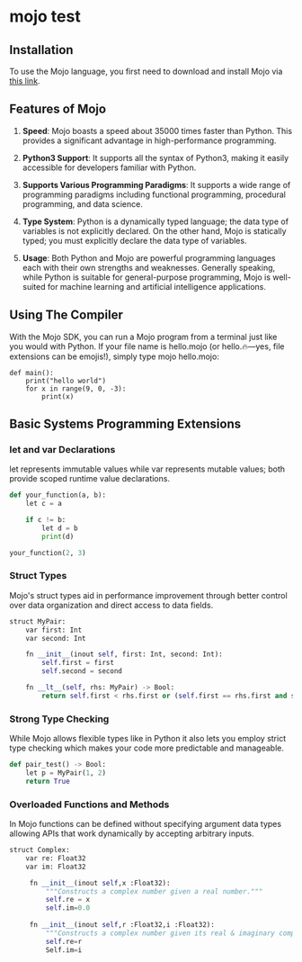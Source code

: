 # mojo test 

## Installation

To use the Mojo language, you first need to download and install Mojo via [this link](https://developer.modular.com/download).

## Features of Mojo

1. **Speed**: Mojo boasts a speed about 35000 times faster than Python. This provides a significant advantage in high-performance programming.

2. **Python3 Support**: It supports all the syntax of Python3, making it easily accessible for developers familiar with Python.

3. **Supports Various Programming Paradigms**: It supports a wide range of programming paradigms including functional programming, procedural programming, and data science.

4. **Type System**: Python is a dynamically typed language; the data type of variables is not explicitly declared. On the other hand, Mojo is statically typed; you must explicitly declare the data type of variables.

5. **Usage**: Both Python and Mojo are powerful programming languages each with their own strengths and weaknesses. Generally speaking, while Python is suitable for general-purpose programming, Mojo is well-suited for machine learning and artificial intelligence applications.

## Using The Compiler
With the Mojo SDK, you can run a Mojo program from a terminal just like you would with Python. If your file name is hello.mojo (or hello.🔥—yes, file extensions can be emojis!), simply type mojo hello.mojo:

```shell
def main():
    print("hello world")
    for x in range(9, 0, -3):
        print(x)
```

## Basic Systems Programming Extensions

### let and var Declarations

let represents immutable values while var represents mutable values; both provide scoped runtime value declarations.

```python 
def your_function(a, b):
    let c = a

    if c != b:
        let d = b
        print(d)

your_function(2, 3)
```

### Struct Types 

Mojo's struct types aid in performance improvement through better control over data organization and direct access to data fields.

```python 
struct MyPair:
    var first: Int
    var second: Int

    fn __init__(inout self, first: Int, second: Int):
        self.first = first
        self.second = second

    fn __lt__(self, rhs: MyPair) -> Bool:
        return self.first < rhs.first or (self.first == rhs.first and self.second < rhs.second)
```

### Strong Type Checking 

While Mojo allows flexible types like in Python it also lets you employ strict type checking which makes your code more predictable and manageable.

```python 
def pair_test() -> Bool:
    let p = MyPair(1, 2)
    return True  
```

### Overloaded Functions and Methods 

In Mojo functions can be defined without specifying argument data types allowing APIs that work dynamically by accepting arbitrary inputs.

```python 
struct Complex:
    var re: Float32
    var im: Float32

     fn __init__(inout self,x :Float32):
         """Constructs a complex number given a real number."""
         self.re = x 
         self.im=0.0
      
     fn __init__(inout self,r :Float32,i :Float32):
         """Constructs a complex number given its real & imaginary components."""
         self.re=r 
         Self.im=i   
```
